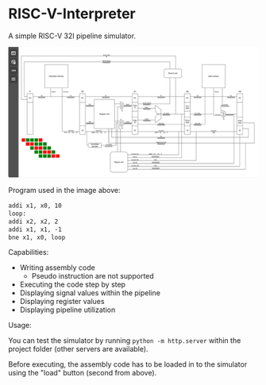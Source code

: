 # RISC-V-Interpreter

A simple RISC-V 32I pipeline simulator.

![Simulation example](./Demo.png)

Program used in the image above:

```(asm)
addi x1, x0, 10
loop:
addi x2, x2, 2
addi x1, x1, -1
bne x1, x0, loop
```

Capabilities:

- Writing assembly code
  + Pseudo instruction are not supported
- Executing the code step by step
- Displaying signal values within the pipeline
- Displaying register values
- Displaying pipeline utilization

Usage:

You can test the simulator by running `python -m http.server` within the project folder (other servers are available).

Before executing, the assembly code has to be loaded in to the simulator using the "load" button (second from above).
